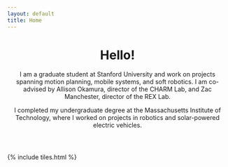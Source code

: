```yaml
---
layout: default
title: Home
---
```


<header>
<h1><span class="image left"><img src="{{ site.url }}{{ site.baseurl }}/images/profile.jpg" alt="" /></span>Hello!</h1>

<p>I am a graduate student at Stanford University and work on projects spanning motion planning, mobile systems, and soft robotics. I am co-advised by Allison Okamura, director of the CHARM Lab, and Zac Manchester, director of the REX Lab. </p>

<p>I completed my undergraduate degree at the Massachusetts Institute of Technology, where I worked on projects in robotics and solar-powered electric vehicles.</p>
</header>

{% include tiles.html %}
